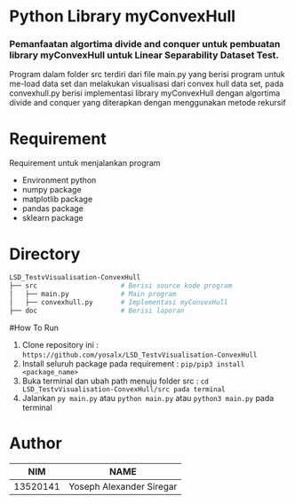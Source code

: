 # Python Library myConvexHull

### Pemanfaatan algortima divide and conquer untuk pembuatan library myConvexHull untuk Linear Separability Dataset Test.
Program dalam folder src terdiri dari file main.py yang berisi program untuk me-load data set dan melakukan visualisasi dari convex hull data set, pada convexhull.py berisi implementasi library myConvexHull dengan algortima divide and conquer yang diterapkan dengan menggunakan metode rekursif

# Requirement
Requirement untuk menjalankan program
* Environment python
* numpy package
* matplotlib package
* pandas package
* sklearn package

# Directory
```sh
LSD_TestvVisualisation-ConvexHull
├── src                     # Berisi source kode program
│   ├── main.py             # Main program
│   ├── convexhull.py       # Implementasi myConvexHull
├── doc                     # Berisi laporan
```

#How To Run
1. Clone repository ini : `https://github.com/yosalx/LSD_TestvVisualisation-ConvexHull`
2. Install seluruh package pada requirement : `pip/pip3 install <package_name>`
3. Buka terminal dan ubah path menuju folder src : `cd LSD_TestvVisualisation-ConvexHull/src pada terminal `
4. Jalankan `py main.py` atau `python main.py` atau `python3 main.py` pada terminal

# Author

| NIM      | NAME                     |
|----------|--------------------------|
| 13520141 | Yoseph Alexander Siregar |
